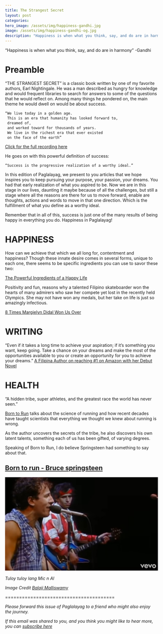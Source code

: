 ```yaml
---
title: The Strangest Secret
layout: post
categories:
hero_image: /assets/img/happiness-gandhi.jpg
image: /assets/img/happiness-gandhi-og.jpg
description: "Happiness is when what you think, say, and do are in harmony"
---
```


“Happiness is when what you think, say, and do are in harmony” -Gandhi


# Preamble
“THE STRANGEST SECRET” is a classic book written by one of my favorite authors, Earl Nightingale. He was a man described as hungry for knowledge and would frequent libraries to search for answers to some of the questions that he would reflect on. 
Among many things he pondered on, the main theme he would dwell on would be about success. 
   
    “We live today in a golden age.
     This is an era that humanity has looked forward to, 
     dreamed of, 
     and worked toward for thousands of years. 
     We live in the richest era that ever existed
     on the face of the earth”

[Click for the full recording here](https://www.youtube.com/watch?v=y5x-KjBME_E)

He goes on with this powerful definition of success: 

    “Success is the progressive realization of a worthy ideal.”

In this edition of Paglalayag, we present to you articles that we hope inspires you to keep pursuing your purpose, your passion, your dreams. You had that early realization of what you aspired to be. Now we are in this stage in our lives, daunting it maybe because of all the challenges, but still a stage where all the reasons are there for us to move forward, enable are thoughts, actions and words to move in that one direction. Which is the fulfillment of what you define as a worthy ideal. 

Remember that in all of this, success is just one of the many results of being happy in everything you do. Happiness in Paglalayag!

 

# HAPPINESS

How can we achieve that which we all long for, contentment and happiness? Though these innate desire comes in several forms, unique to each one, there seems to be specific ingredients you can use to savor these two:

[The Powerful Ingredients of a Happy Life](https://medium.com/change-your-mind/the-powerful-ingredients-of-a-happy-life-347dcf0e9c57)


Positivity and fun, reasons why a talented Filipino skateboarder won the hearts of many admirers who saw her compete yet lost in the recently held Olympics. She may not have won any medals, but her take on life is just so amazingly infectious. 

[8 Times Margielyn Didal Won Us Over](https://www.8list.ph/margielyn-didal-funny-moments/)

# WRITING

“Even if it takes a long time to achieve your aspiration; if it’s something you want, keep going. Take a chance on your dreams and make the most of the opportunities available to you or create an opportunity for you to achieve your dreams.” 
[A Filipina Author on reaching #1 on Amazon with her Debut Novel](https://www.wheninmanila.com/filipina-author-debut-novel-ranked-number-1-new-release-on-amazon/)

# HEALTH

“A hidden tribe, super athletes, and the greatest race the world has never seen.”

[Born to Run](https://www.chrismcdougall.com/born-to-run/) talks about the science of running and how recent decades have taught scientists that everything we thought we knew about running is wrong. 

As the author uncovers the secrets of the tribe, he also discovers his own latent talents, something each of us has been gifted, of varying degrees. 


Speaking of Born to Run, I do believe Springsteen had something to say about that.

## [Born to run - Bruce springsteen](https://www.youtube.com/watch?v=IxuThNgl3YA) 
![Springsteen](/assets/img/born-to-run.jpg)


*Tuloy tuloy lang
Mic n Al*

*Image Credit [Balaji Malliswamy](https://unsplash.com/photos/SPJQ4mtxxKo)*

=======================================

*Please forward this issue of Paglalayag to a friend who might also enjoy the journey.*

*If this email was shared to you, and you think you might like to hear more, you can
 [subscribe here](https://ck.paglalayag.net/)*
